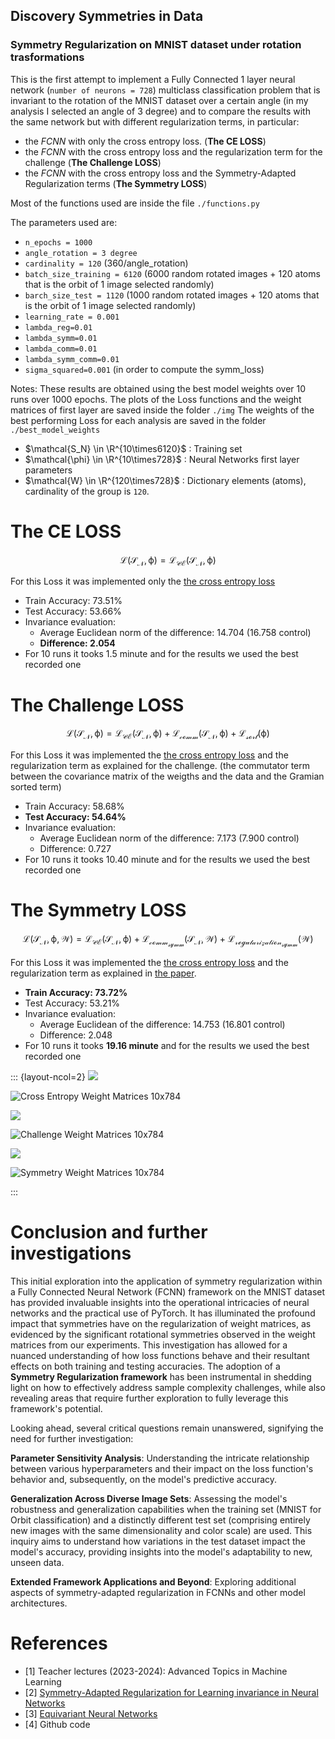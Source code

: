 ## Discovery Symmetries in Data
### Symmetry Regularization on MNIST dataset under rotation trasformations

This is the first attempt to implement a Fully Connected 1 layer neural network (`number of neurons = 728`) multiclass classification problem that is invariant to the rotation of the MNIST dataset over a certain angle (in my analysis I selected an angle of 3 degree) and to compare the results with the same network but with different regularization terms, in particular:

- the *FCNN* with only the cross entropy loss. (**The CE LOSS**)
- the *FCNN* with the cross entropy loss and the regularization term for the challenge (**The Challenge LOSS**)
- the *FCNN* with the cross entropy loss and the Symmetry-Adapted Regularization terms (**The Symmetry LOSS**)

Most of the functions used are inside the file `./functions.py`

The parameters used are:
- `n_epochs = 1000`
- `angle_rotation = 3 degree`
- `cardinality = 120` (360/angle_rotation)
- `batch_size_training = 6120` (6000 random rotated images + 120 atoms that is the orbit of 1 image selected randomly)
- `barch_size_test = 1120` (1000 random rotated images + 120 atoms that is the orbit of 1 image selected randomly)
- `learning_rate = 0.001`
- `lambda_reg=0.01`
- `lambda_symm=0.01`
- `lambda_comm=0.01`
- `lambda_symm_comm=0.01`
- `sigma_squared=0.001` (in order to compute the symm_loss)

Notes: 
These results are obtained using the best model weights over 10 runs over 1000 epochs.
The plots of the Loss functions and the weight matrices of first layer are saved inside the folder `./img`
The weights of the best performing Loss for each analysis are saved in the folder `./best_model_weights`

- $\mathcal{S_N} \in \R^{10\times6120}$ : Training set 
- $\mathcal{\phi} \in \R^{10\times728}$ : Neural Networks first layer parameters
- $\mathcal{W} \in \R^{120\times728}$ : Dictionary elements (atoms), cardinality of the group is `120`.

# The CE LOSS

$$
\mathcal{L(S_N,\phi)} = \mathcal{L_{CE}(S_N, \phi)}
$$

For this Loss it was implemented only the [the cross entropy loss](https://pytorch.org/docs/stable/generated/torch.nn.CrossEntropyLoss.html) 

- Train Accuracy: 73.51%
- Test Accuracy: 53.66%
- Invariance evaluation:
  - Average Euclidean norm of the difference: 14.704 (16.758 control)
  - **Difference: 2.054**
- For 10 runs it tooks 1.5 minute and for the results we used the best recorded one

# The Challenge LOSS

$$
\mathcal{L(S_N,\phi)} = \mathcal{L_{CE}(S_N, \phi)} + \mathcal{L_{comm}(S_N,\phi)} + \mathcal{L_{sort}(\phi)}
$$

For this Loss it was implemented the [the cross entropy loss](https://pytorch.org/docs/stable/generated/torch.nn.CrossEntropyLoss.html) and the regularization term as explained for the challenge. (the commutator term between the covariance matrix of the weigths and the data and the Gramian sorted term)

- Train Accuracy: 58.68%
- **Test Accuracy: 54.64%**
- Invariance evaluation:
  - Average Euclidean norm of the difference: 7.173 (7.900 control)
  - Difference: 0.727
- For 10 runs it tooks 10.40 minute and for the results we used the best recorded one

# The Symmetry LOSS

$$
\mathcal{L(S_N,\phi,W)} = \mathcal{L_{CE}(S_N, \phi)} + \mathcal{L_{comm_{symm}}(S_N,W)} + \mathcal{L_{regularization_{symm}}(W)}
$$

For this Loss it was implemented the [the cross entropy loss](https://pytorch.org/docs/stable/generated/torch.nn.CrossEntropyLoss.html) and the regularization term as explained in [the paper](https://arxiv.org/abs/2006.14027).

- **Train Accuracy: 73.72%**
- Test Accuracy: 53.21%
- Invariance evaluation:
  - Average Euclidean of the difference: 14.753 (16.801 control) 
  - Difference: 2.048
- For 10 runs it tooks **19.16 minute** and for the results we used the best recorded one

::: {layout-ncol=2}
![](./img/cross_entropy_loss.png)

![Cross Entropy Weight Matrices 10x784](./img/cross_entropy_loss_weights.png)

![](./img/challenge_loss.png)

![Challenge Weight Matrices 10x784](./img/challenge_loss_weights.png)

![](./img/symmetry_loss.png)

![Symmetry Weight Matrices 10x784](./img/symmetry_loss_weights.png)

:::

# Conclusion and further investigations

This initial exploration into the application of symmetry regularization within a Fully Connected Neural Network (FCNN) framework on the MNIST dataset has provided invaluable insights into the operational intricacies of neural networks and the practical use of PyTorch. It has illuminated the profound impact that symmetries have on the regularization of weight matrices, as evidenced by the significant rotational symmetries observed in the weight matrices from our experiments. This investigation has allowed for a nuanced understanding of how loss functions behave and their resultant effects on both training and testing accuracies. The adoption of a **Symmetry Regularization framework** has been instrumental in shedding light on how to effectively address sample complexity challenges, while also revealing areas that require further exploration to fully leverage this framework's potential.

Looking ahead, several critical questions remain unanswered, signifying the need for further investigation:

**Parameter Sensitivity Analysis**: Understanding the intricate relationship between various hyperparameters and their impact on the loss function's behavior and, subsequently, on the model's predictive accuracy.

**Generalization Across Diverse Image Sets**: Assessing the model's robustness and generalization capabilities when the training set (MNIST for Orbit classification) and a distinctly different test set (comprising entirely new images with the same dimensionality and color scale) are used. This inquiry aims to understand how variations in the test dataset impact the model's accuracy, providing insights into the model's adaptability to new, unseen data.

**Extended Framework Applications and Beyond**: Exploring additional aspects of symmetry-adapted regularization in FCNNs and other model architectures.

# References
- [1] Teacher lectures (2023-2024): Advanced Topics in Machine Learning
- [2] [Symmetry-Adapted Regularization for Learning invariance in Neural Networks](https://arxiv.org/abs/2006.14027)
- [3] [Equivariant Neural Networks](https://dmol.pub/dl/Equivariant.html#equivariant-neural-networks-%20with-constraints)
- [4] Github code 
